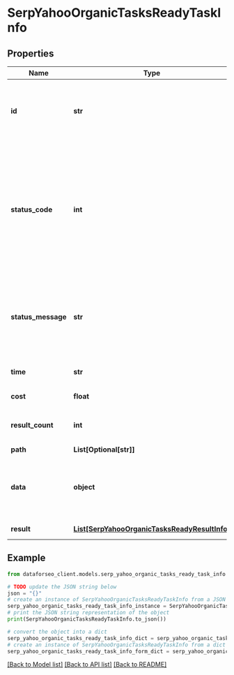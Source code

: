 # SerpYahooOrganicTasksReadyTaskInfo


## Properties

Name | Type | Description | Notes
------------ | ------------- | ------------- | -------------
**id** | **str** | task identifier unique task identifier in our system in the UUID format | [optional] 
**status_code** | **int** | status code of the task generated by DataForSEO, can be within the following range: 10000-60000 you can find the full list of the response codes here | [optional] 
**status_message** | **str** | informational message of the task you can find the full list of general informational messages here | [optional] 
**time** | **str** | execution time, seconds | [optional] 
**cost** | **float** | total tasks cost, USD | [optional] 
**result_count** | **int** | number of elements in the result array | [optional] 
**path** | **List[Optional[str]]** | URL path | [optional] 
**data** | **object** | contains the same parameters that you specified in the POST request | [optional] 
**result** | [**List[SerpYahooOrganicTasksReadyResultInfo]**](SerpYahooOrganicTasksReadyResultInfo.md) | array of results | [optional] 

## Example

```python
from dataforseo_client.models.serp_yahoo_organic_tasks_ready_task_info import SerpYahooOrganicTasksReadyTaskInfo

# TODO update the JSON string below
json = "{}"
# create an instance of SerpYahooOrganicTasksReadyTaskInfo from a JSON string
serp_yahoo_organic_tasks_ready_task_info_instance = SerpYahooOrganicTasksReadyTaskInfo.from_json(json)
# print the JSON string representation of the object
print(SerpYahooOrganicTasksReadyTaskInfo.to_json())

# convert the object into a dict
serp_yahoo_organic_tasks_ready_task_info_dict = serp_yahoo_organic_tasks_ready_task_info_instance.to_dict()
# create an instance of SerpYahooOrganicTasksReadyTaskInfo from a dict
serp_yahoo_organic_tasks_ready_task_info_form_dict = serp_yahoo_organic_tasks_ready_task_info.from_dict(serp_yahoo_organic_tasks_ready_task_info_dict)
```
[[Back to Model list]](../README.md#documentation-for-models) [[Back to API list]](../README.md#documentation-for-api-endpoints) [[Back to README]](../README.md)


